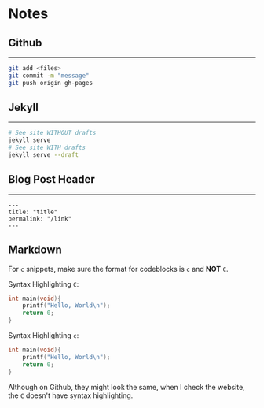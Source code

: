 # Notes


## Github
---
```sh
git add <files>
git commit -m "message"
git push origin gh-pages
```

## Jekyll
---
```sh
# See site WITHOUT drafts
jekyll serve
# See site WITH drafts
jekyll serve --draft
```

## Blog Post Header
---
```
---
title: "title"
permalink: "/link"
---
```
## Markdown

For `c` snippets, make sure the format for codeblocks is `c` and **NOT** `C`. 

Syntax Highlighting `C`:

```C
int main(void){
    printf("Hello, World\n");
    return 0;
}
```

Syntax Highlighting `c`:

```c
int main(void){
    printf("Hello, World\n");
    return 0;
}
```

Although on Github, they might look the same, when I check the website, the `C` doesn't have syntax highlighting.